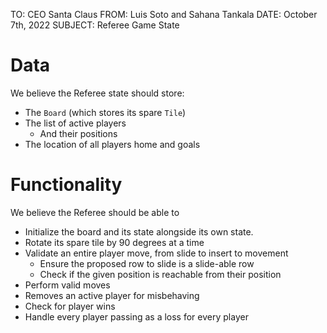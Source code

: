 TO: CEO Santa Claus
FROM: Luis Soto and Sahana Tankala
DATE: October 7th, 2022
SUBJECT: Referee Game State

# Data
We believe the Referee state should store:
 - The `Board` (which stores its spare `Tile`)
 - The list of active players
    - And their positions
 - The location of all players home and goals

# Functionality
We believe the Referee should be able to
 - Initialize the board and its state alongside its own state.
 - Rotate its spare tile by 90 degrees at a time
 - Validate an entire player move, from slide to insert to movement
   - Ensure the proposed row to slide is a slide-able row
   - Check if the given position is reachable from their position
 - Perform valid moves 
 - Removes an active player for misbehaving
 - Check for player wins
 - Handle every player passing as a loss for every player
